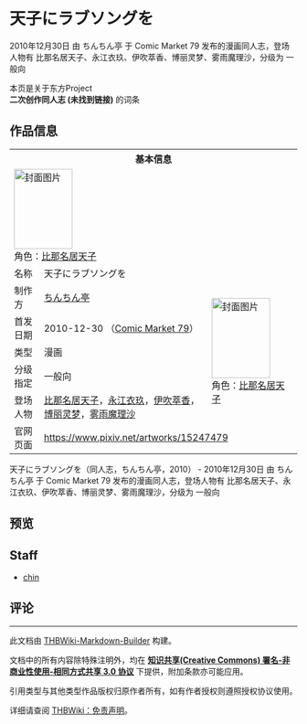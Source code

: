 # 天子にラブソングを

<!-- source html: G:\repos\THBWiki-Markdown-Builder\THBWikiMarkdown\Temp\main\6\6c\ns0%3A%E5%A4%A9%E5%AD%90%E3%81%AB%E3%83%A9%E3%83%96%E3%82%BD%E3%83%B3%E3%82%B0%E3%82%92.html -->

2010年12月30日 由 ちんちん亭 于 Comic Market 79 发布的漫画同人志，登场人物有 比那名居天子、永江衣玖、伊吹萃香、博丽灵梦、雾雨魔理沙，分级为 一般向

本页是关于东方Project  
 **二次创作同人志 (未找到链接)** 的词条
## 作品信息

<table><tbody><tr><th colspan="3">基本信息</th></tr><tr><td class="cover-artwork-mobile" colspan="2"><a href="./文件-天子にラブソングを封面.png.md" class="image" title="封面图片"><img alt="封面图片" src="https://upload.thwiki.cc/thumb/7/7d/%E5%A4%A9%E5%AD%90%E3%81%AB%E3%83%A9%E3%83%96%E3%82%BD%E3%83%B3%E3%82%B0%E3%82%92%E5%B0%81%E9%9D%A2.png/102px-%E5%A4%A9%E5%AD%90%E3%81%AB%E3%83%A9%E3%83%96%E3%82%BD%E3%83%B3%E3%82%B0%E3%82%92%E5%B0%81%E9%9D%A2.png" decoding="async" loading="lazy" width="102" height="140" srcset="https://upload.thwiki.cc/thumb/7/7d/%E5%A4%A9%E5%AD%90%E3%81%AB%E3%83%A9%E3%83%96%E3%82%BD%E3%83%B3%E3%82%B0%E3%82%92%E5%B0%81%E9%9D%A2.png/154px-%E5%A4%A9%E5%AD%90%E3%81%AB%E3%83%A9%E3%83%96%E3%82%BD%E3%83%B3%E3%82%B0%E3%82%92%E5%B0%81%E9%9D%A2.png 1.5x, https://upload.thwiki.cc/thumb/7/7d/%E5%A4%A9%E5%AD%90%E3%81%AB%E3%83%A9%E3%83%96%E3%82%BD%E3%83%B3%E3%82%B0%E3%82%92%E5%B0%81%E9%9D%A2.png/205px-%E5%A4%A9%E5%AD%90%E3%81%AB%E3%83%A9%E3%83%96%E3%82%BD%E3%83%B3%E3%82%B0%E3%82%92%E5%B0%81%E9%9D%A2.png 2x" data-file-width="777" data-file-height="1062"></a><div class="cover-char">角色：<a href="./比那名居天子.md" title="比那名居天子">比那名居天子</a></div></td>
</tr><tr><td class="label">名称</td><td colspan="2"> 天子にラブソングを </td></tr><tr><td class="label">制作方</td><td><a href="./ちんちん亭.md" title="ちんちん亭">ちんちん亭</a></td><td class="cover-artwork" rowspan="5" style="min-width:140px;"><a href="./文件-天子にラブソングを封面.png.md" class="image" title="封面图片"><img alt="封面图片" src="https://upload.thwiki.cc/thumb/7/7d/%E5%A4%A9%E5%AD%90%E3%81%AB%E3%83%A9%E3%83%96%E3%82%BD%E3%83%B3%E3%82%B0%E3%82%92%E5%B0%81%E9%9D%A2.png/102px-%E5%A4%A9%E5%AD%90%E3%81%AB%E3%83%A9%E3%83%96%E3%82%BD%E3%83%B3%E3%82%B0%E3%82%92%E5%B0%81%E9%9D%A2.png" decoding="async" loading="lazy" width="102" height="140" srcset="https://upload.thwiki.cc/thumb/7/7d/%E5%A4%A9%E5%AD%90%E3%81%AB%E3%83%A9%E3%83%96%E3%82%BD%E3%83%B3%E3%82%B0%E3%82%92%E5%B0%81%E9%9D%A2.png/154px-%E5%A4%A9%E5%AD%90%E3%81%AB%E3%83%A9%E3%83%96%E3%82%BD%E3%83%B3%E3%82%B0%E3%82%92%E5%B0%81%E9%9D%A2.png 1.5x, https://upload.thwiki.cc/thumb/7/7d/%E5%A4%A9%E5%AD%90%E3%81%AB%E3%83%A9%E3%83%96%E3%82%BD%E3%83%B3%E3%82%B0%E3%82%92%E5%B0%81%E9%9D%A2.png/205px-%E5%A4%A9%E5%AD%90%E3%81%AB%E3%83%A9%E3%83%96%E3%82%BD%E3%83%B3%E3%82%B0%E3%82%92%E5%B0%81%E9%9D%A2.png 2x" data-file-width="777" data-file-height="1062"></a><div class="cover-char">角色：<a href="./比那名居天子.md" title="比那名居天子">比那名居天子</a></div></td>
</tr><tr><td class="label">首发日期</td><td>2010-12-30&#160;（<a href="/展会作品列表?e=Comic+Market%2379">Comic Market 79</a>）</td></tr><tr><td class="label">类型</td><td>漫画</td></tr><tr><td class="label">分级指定</td><td>一般向</td></tr><tr><td class="label">登场人物</td><td><a href="./比那名居天子.md" title="比那名居天子">比那名居天子</a>，<a href="./永江衣玖.md" title="永江衣玖">永江衣玖</a>，<a href="./伊吹萃香.md" title="伊吹萃香">伊吹萃香</a>，<a href="./博丽灵梦.md" title="博丽灵梦">博丽灵梦</a>，<a href="./雾雨魔理沙.md" title="雾雨魔理沙">雾雨魔理沙</a></td></tr>
<tr><td class="label">官网页面</td><td colspan="2"><a rel="nofollow" class="external free" href="https://www.pixiv.net/artworks/15247479">https://www.pixiv.net/artworks/15247479</a></td></tr></tbody></table>

天子にラブソングを（同人志，ちんちん亭，2010） - 2010年12月30日 由 ちんちん亭 于 Comic Market 79 发布的漫画同人志，登场人物有 比那名居天子、永江衣玖、伊吹萃香、博丽灵梦、雾雨魔理沙，分级为 一般向
## 预览
## Staff
- [chin](./chin.md)

## 评论




---

此文档由 [THBWiki-Markdown-Builder](https://github.com/Delsin-Yu/THBWiki-Markdown-Builder) 构建。

文档中的所有内容除特殊注明外，均在 [**知识共享(Creative Commons) 署名-非商业性使用-相同方式共享 3.0 协议**](https://creativecommons.org/licenses/by-sa/3.0/deed.zh-hans) 下提供，附加条款亦可能应用。

引用类型与其他类型作品版权归原作者所有，如有作者授权则遵照授权协议使用。

详细请查阅 [THBWiki：免责声明](https://thbwiki.cc/THBWiki:%E5%85%8D%E8%B4%A3%E5%A3%B0%E6%98%8E)。

